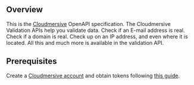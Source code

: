 ## Overview

This is the [Cloudmersive](https://account.cloudmersive.com) OpenAPI specification. The Cloudmersive Validation APIs help you validate data. Check if an E-mail address is real. Check if a domain is real. Check up on an IP address, and even where it is located. All this and much more is available in the validation API.
## Prerequisites

 Create a [Cloudmersive account](https://account.cloudmersive.com/login) and obtain tokens following [this guide](https://account.cloudmersive.com/keys).
